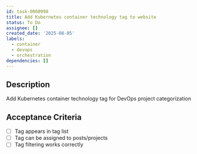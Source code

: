```yaml
---
id: task-0000998
title: Add Kubernetes container technology tag to website
status: To Do
assignee: []
created_date: '2025-08-05'
labels:
  - container
  - devops
  - orchestration
dependencies: []
---
```


## Description

Add Kubernetes container technology tag for DevOps project categorization

## Acceptance Criteria

- [ ] Tag appears in tag list
- [ ] Tag can be assigned to posts/projects
- [ ] Tag filtering works correctly
